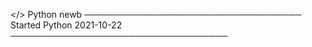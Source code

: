 </> Python newb
───────────────────────────────────
         Started Python
          2021-10-22
          ───────────────────────────────────
